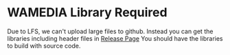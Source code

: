 # WAMEDIA Library Required

Due to LFS, we can't upload large files to github. Instead you can get the libraries including header files in [Release Page](https://github.com/facebook/360-Capture-SDK/releases)
You should have the libraries to build with source code. 